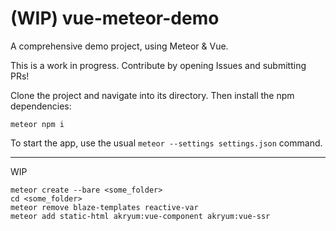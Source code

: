 # (WIP) vue-meteor-demo
A comprehensive demo project, using Meteor &amp; Vue.

This is a work in progress. Contribute by opening Issues and submitting PRs!

Clone the project and navigate into its directory. Then install the npm dependencies:

```
meteor npm i
```

To start the app, use the usual `meteor --settings settings.json` command.

---

WIP

```
meteor create --bare <some_folder>
cd <some_folder>
meteor remove blaze-templates reactive-var
meteor add static-html akryum:vue-component akryum:vue-ssr
```
